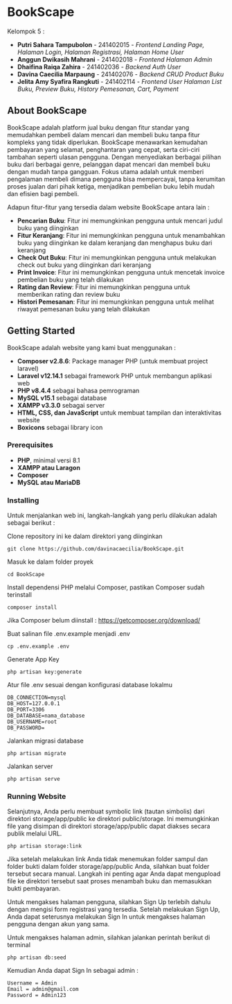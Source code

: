 # BookScape

Kelompok 5 :
- **Putri Sahara Tampubolon** - 241402015 - *Frontend Landing Page, Halaman Login, Halaman Registrasi, Halaman Home User*
- **Anggun Dwikasih Mahrani** - 241402018 - *Frontend Halaman Admin*
- **Dhaifina Raiqa Zahira** - 241402036 - *Backend Auth User*
- **Davina Caecilia Marpaung** - 241402076 - *Backend CRUD Product Buku*
- **Jelita Amy Syafira Rangkuti** - 241402114 - *Frontend User Halaman List Buku, Preview Buku, History Pemesanan, Cart, Payment*

## About BookScape

BookScape adalah platform jual buku dengan fitur standar yang memudahkan pembeli dalam mencari dan membeli buku tanpa fitur kompleks yang tidak diperlukan. BookScape menawarkan kemudahan pembayaran yang selamat, penghantaran yang cepat, serta ciri-ciri tambahan seperti ulasan pengguna. Dengan menyediakan berbagai pilihan buku dari berbagai genre, pelanggan dapat mencari dan membeli buku dengan mudah tanpa gangguan. Fokus utama adalah untuk memberi pengalaman membeli dimana pengguna bisa mempercayai, tanpa kerumitan proses jualan dari pihak ketiga, menjadikan pembelian buku lebih mudah dan efisien bagi pembeli.

Adapun fitur-fitur yang tersedia dalam website BookScape antara lain :
- **Pencarian Buku**: Fitur ini memungkinkan pengguna untuk mencari judul buku yang diinginkan
- **Fitur Keranjang**: Fitur ini memungkinkan pengguna untuk menambahkan buku yang diinginkan ke dalam keranjang dan menghapus buku dari keranjang
- **Check Out Buku**: Fitur ini memungkinkan pengguna untuk melakukan check out buku yang diinginkan dari keranjang
- **Print Invoice**: Fitur ini memungkinkan pengguna untuk mencetak invoice pembelian buku yang telah dilakukan
- **Rating dan Review**: Fitur ini memungkinkan pengguna untuk memberikan rating dan review buku
- **Histori Pemesanan**: Fitur ini memungkinkan pengguna untuk melihat riwayat pemesanan buku yang telah dilakukan

## Getting Started

BookScape adalah website yang kami buat menggunakan :
- **Composer v2.8.6**: Package manager PHP (untuk membuat project laravel)
- **Laravel v12.14.1** sebagai framework PHP untuk membangun aplikasi web
- **PHP v8.4.4** sebagai bahasa pemrograman
- **MySQL v15.1** sebagai database
- **XAMPP v3.3.0** sebagai server
- **HTML, CSS, dan JavaScript** untuk membuat tampilan dan interaktivitas website
- **Boxicons** sebagai library icon

### Prerequisites

- **PHP**, minimal versi 8.1
- **XAMPP atau Laragon**
- **Composer**
- **MySQL atau MariaDB**

### Installing

Untuk menjalankan web ini, langkah-langkah yang perlu dilakukan adalah sebagai berikut :

Clone repository ini ke dalam direktori yang diinginkan

    git clone https://github.com/davinacaecilia/BookScape.git

Masuk ke dalam folder proyek

    cd BookScape

Install dependensi PHP melalui Composer, pastikan Composer sudah terinstall

    composer install

Jika Composer belum diinstall : https://getcomposer.org/download/

Buat salinan file .env.example menjadi .env

    cp .env.example .env

Generate App Key

    php artisan key:generate

Atur file .env sesuai dengan konfigurasi database lokalmu

    DB_CONNECTION=mysql
    DB_HOST=127.0.0.1
    DB_PORT=3306
    DB_DATABASE=nama_database
    DB_USERNAME=root
    DB_PASSWORD=

Jalankan migrasi database

    php artisan migrate

Jalankan server

    php artisan serve


### Running Website

Selanjutnya, Anda perlu membuat symbolic link (tautan simbolis) dari direktori storage/app/public ke direktori public/storage. Ini memungkinkan file yang disimpan di direktori storage/app/public dapat diakses secara publik melalui URL.

    php artisan storage:link
    
Jika setelah melakukan link Anda tidak menemukan folder sampul dan folder bukti dalam folder storage/app/public Anda, silahkan buat folder tersebut secara manual. Langkah ini penting agar Anda dapat mengupload file ke direktori tersebut saat proses menambah buku dan memasukkan bukti pembayaran.

Untuk mengakses halaman pengguna, silahkan Sign Up terlebih dahulu dengan mengisi form registrasi yang tersedia. Setelah melakukan Sign Up, Anda dapat seterusnya melakukan Sign In untuk mengakses halaman pengguna dengan akun yang sama.

Untuk mengakses halaman admin, silahkan jalankan perintah berikut di terminal

    php artisan db:seed

Kemudian Anda dapat Sign In sebagai admin :

    Username = Admin
    Email = admin@gmail.com
    Password = Admin123